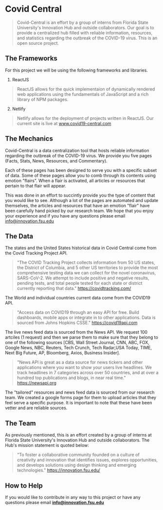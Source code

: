 # Covid Central 

> Covid-Central is an effort by a group of interns from Florida State University's Innovation Hub and outside collaborators. Our goal is to provide a centralized hub filled with reliable information, resources, and statistics regarding the outbreak of the COVID-19 virus. This is an open source project.

## The Frameworks

For this project we will be using the following frameworks and libraries.
1. ReactJS 
> ReactJS allows for the quick implementaion of dynamically rendered web applications using the fundamentals of JavaScript and a rich library of NPM packages.
2. Netlify
> Netlify allows for the deployment of projects written in ReactJS. Our current site is live at www.covid19-central.com

## The Mechanics

Covid-Central is a data centralization tool that hosts reliable information regarding the outbreak of the COVID-19 virus. We provide you five pages (Facts, Stats, News, Resources, and Commentary).

Each of these pages has been designed to serve you with a specific subset of data. Some of these pages allow you to comb through its contents using emotion "flairs". When a flair is activated, all articles or resources that pertain to that flair will appear.

This was done in an effort to succintly provide you the type of content that you would like to see. Although a lot of the pages are automated and update themselves, the articles and resources that have an emotion "flair" have been carefully hand picked by our research team. We hope that you enjoy your experience and if you have any questions please email info@innovation.fsu.edu 

## The Data

The states and the United States historical data in Covid Central come from the Covid Tracking Project API.

> "The COVID Tracking Project collects information from 50 US states, the District of Columbia, and 5 other US territories to provide the most comprehensive testing data we can collect for the novel coronavirus, SARS-CoV-2. We attempt to include positive and negative results, pending tests, and total people tested for each state or district currently reporting that data." https://covidtracking.com/

The World and individual countries current data come from the COVID19 API.

> "Access data on COVID19 through an easy API for free. Build dashboards, mobile apps or integrate in to other applications. Data is sourced from Johns Hopkins CSSE." https://covid19api.com

The live news feed data is sourced from the News API. We request 100 artciles (1 request) and then we parse them to make sure that they belong to one of the following sources [CBS, Wall Street Journal, CNN, ABC, FOX, Google News, NBC, Reuters, Tech Crunch, Tech Radar,USA Today, TIME, Next Big Future, AP, Bloomberg, Axios, Business Insider].

> "News API is great as a data source for news tickers and other applications where you want to show your users live headlines. We track headlines in 7 categories across over 50 countries, and at over a hundred top publications and blogs, in near real time." https://newsapi.org

The "tailored" resources and news feed data is sourced from our research team. We created a google forms page for them to upload articles that they feel serve a specific purpose. It is important to note that these have been vetter and are reliable sources. 

## The Team

As previously mentioned, this is an effort created by a group of interns at Florida State University's Innovation Hub and outside collaborators. The Hub's mission statement is quoted below:
> "To foster a collaborative community founded on a culture of creativity and innovation that identifies issues, explores opportunities, and develops solutions using design thinking and emerging technologies." https://innovation.fsu.edu/

## How to Help

If you would like to contribute in any way to this project or have any questions please email **info@innovation.fsu.edu**

